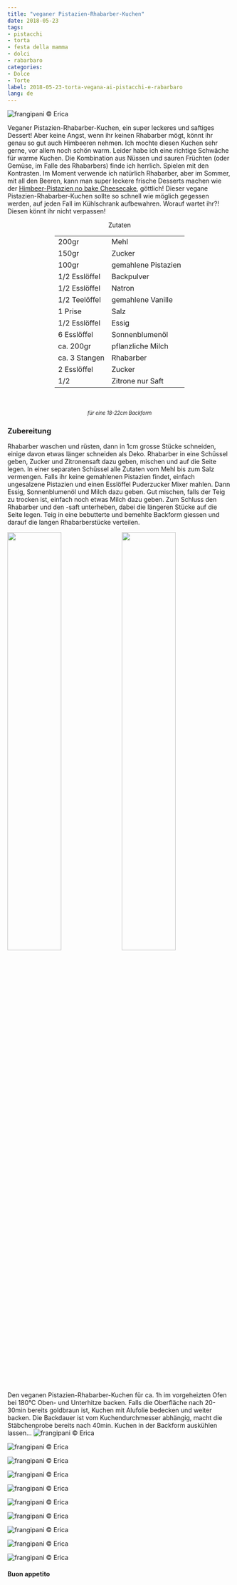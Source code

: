 ```yaml
---
title: "veganer Pistazien-Rhabarber-Kuchen"
date: 2018-05-23
tags:
- pistacchi
- torta
- festa della mamma
- dolci
- rabarbaro
categories:
- Dolce
- Torte
label: 2018-05-23-torta-vegana-ai-pistacchi-e-rabarbaro
lang: de
---
```

![](../2018-05-23-torta-vegana-ai-pistacchi-e-rabarbaro/header.jpg "frangipani © Erica")

Veganer Pistazien-Rhabarber-Kuchen, ein super leckeres und saftiges Dessert! Aber keine Angst, wenn ihr keinen Rhabarber mögt, könnt ihr genau so gut auch Himbeeren nehmen. Ich mochte diesen Kuchen sehr gerne, vor allem noch schön warm. Leider habe ich eine richtige Schwäche für warme Kuchen. Die Kombination aus Nüssen und sauren Früchten (oder Gemüse, im Falle des Rhabarbers) finde ich herrlich. Spielen mit den Kontrasten. Im Moment verwende ich natürlich Rhabarber, aber im Sommer, mit all den Beeren, kann man super leckere frische Desserts machen wie der <a href="https://frangipani.raiano.ch/2016-08-10-no-bake-cheesecake-ai-lamponi-e-pistacchi-de/" target="_blank">Himbeer-Pistazien no bake Cheesecake</a>, göttlich! Dieser vegane Pistazien-Rhabarber-Kuchen sollte so schnell wie möglich gegessen werden, auf jeden Fall im Kühlschrank aufbewahren. Worauf wartet ihr?! Diesen könnt ihr nicht verpassen!

<div id="wrapper" style="text-align: center">
  <div id="yourdiv" style="display: inline-block;">
    <div class="ingredients">
      <div class="ingredients-title">Zutaten</div>
      <table>
        <tbody>
          <tr>
           <td>200gr</td>
            <td>Mehl</td>
          </tr>
          <tr>
            <td>150gr</td>
            <td>Zucker</td>
          </tr>
          <tr>
            <td>100gr</td>
            <td>gemahlene Pistazien</td>
          </tr>
          <tr>
            <td>1/2 Esslöffel</td>
            <td>Backpulver</td>
          </tr>
          <tr>
            <td>1/2 Esslöffel</td>
            <td>Natron</td>
          </tr>
          <tr>
            <td>1/2 Teelöffel</td>
            <td>gemahlene Vanille</td>
          </tr>
          <tr>
            <td>1 Prise</td>
            <td>Salz</td>
          </tr>
          <tr>
            <td>1/2 Esslöffel</td>
            <td>Essig</td>
          </tr>
          <tr>
            <td>6 Esslöffel</td>
            <td>Sonnenblumenöl</td>
          </tr>
          <tr>
            <td>ca. 200gr</td>
            <td>pflanzliche Milch</td>
          </tr>
          <tr>
            <td>ca. 3 Stangen</td>
            <td>Rhabarber</td>
          </tr>
          <tr>
            <td>2 Esslöffel</td>
            <td>Zucker</td>
          </tr>
          <tr>
            <td>1/2</td>
            <td>Zitrone nur Saft</td>
        </tbody>
      </table>
      <br></br>
      <i class="pull-right" style="font-size: 80%;">für eine 18-22cm Backform</i>
    </div>
  </div>
</div>


<h3>
  <font color="grey">
    <i class="fa-solid fa-gears"></i>
  </font> Zubereitung
</h3>

Rhabarber waschen und rüsten, dann in 1cm grosse Stücke schneiden, einige davon etwas länger schneiden als Deko. Rhabarber in eine Schüssel geben, Zucker und Zitronensaft dazu geben, mischen und auf die Seite legen. In einer separaten Schüssel alle Zutaten vom Mehl bis zum Salz vermengen. Falls ihr keine gemahlenen Pistazien findet, einfach ungesalzene Pistazien und einen Esslöffel Puderzucker Mixer mahlen. Dann Essig, Sonnenblumenöl und Milch dazu geben. Gut mischen, falls der Teig zu trocken ist, einfach noch etwas Milch dazu geben. Zum Schluss den Rhabarber und den -saft unterheben, dabei die längeren Stücke auf die Seite legen. Teig in eine bebutterte und bemehlte Backform giessen und darauf die langen Rhabarberstücke verteilen.
<p>
  <div style="width: 100%; margin-bottom: 0">
    <img style="float: left; width: 49%; margin-right: 1%" src="../2018-05-23-torta-vegana-ai-pistacchi-e-rabarbaro/rabarbaro.jpg" alt="" title="frangipani © Erica" />
    <img style="float: left; width: 49%; margin-left: 1%" src="../2018-05-23-torta-vegana-ai-pistacchi-e-rabarbaro/teglia.jpg" alt="" title="frangipani © Erica" />
    <div style="clear: both"></div>
  </div>
</p>

Den veganen Pistazien-Rhabarber-Kuchen für ca. 1h im vorgeheizten Ofen bei 180°C Oben- und Unterhitze backen. Falls die Oberfläche nach 20-30min bereits goldbraun ist, Kuchen mit Alufolie bedecken und weiter backen. Die Backdauer ist vom Kuchendurchmesser abhängig, macht die Stäbchenprobe bereits nach 40min. Kuchen in der Backform auskühlen lassen...
![](../2018-05-23-torta-vegana-ai-pistacchi-e-rabarbaro/risultato1.jpg "frangipani © Erica")

![](../2018-05-23-torta-vegana-ai-pistacchi-e-rabarbaro/risultato2.jpg "frangipani © Erica")

![](../2018-05-23-torta-vegana-ai-pistacchi-e-rabarbaro/risultato3.jpg "frangipani © Erica")

![](../2018-05-23-torta-vegana-ai-pistacchi-e-rabarbaro/risultato4.jpg "frangipani © Erica")

![](../2018-05-23-torta-vegana-ai-pistacchi-e-rabarbaro/risultato5.jpg "frangipani © Erica")

![](../2018-05-23-torta-vegana-ai-pistacchi-e-rabarbaro/risultato6.jpg "frangipani © Erica")

![](../2018-05-23-torta-vegana-ai-pistacchi-e-rabarbaro/risultato7.jpg "frangipani © Erica")

![](../2018-05-23-torta-vegana-ai-pistacchi-e-rabarbaro/risultato8.jpg "frangipani © Erica")

![](../2018-05-23-torta-vegana-ai-pistacchi-e-rabarbaro/risultato9.jpg "frangipani © Erica")

![](../2018-05-23-torta-vegana-ai-pistacchi-e-rabarbaro/risultato10.jpg "frangipani © Erica")

<h4>Buon appetito
  <font color="red">
    <i class="fa-regular fa-face-smile"></i>
  </font>
</h4>